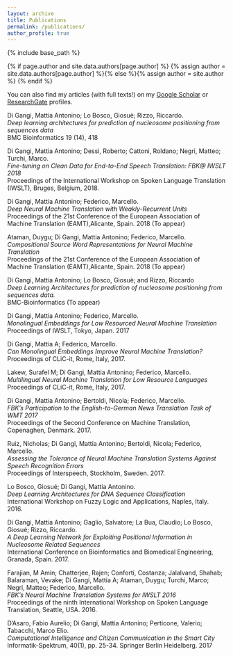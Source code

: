 ```yaml
---
layout: archive
title: Publications
permalink: /publications/
author_profile: true
---
```

{% include base_path %}

{% if page.author and site.data.authors[page.author] %}
  {% assign author = site.data.authors[page.author] %}{% else %}{% assign author = site.author %}
{% endif %}

You can also find my articles (with full texts!) on my <u><a href="{{ author.googlescholar }}" > Google Scholar</a></u> 
or <u><a href="{{ author.researchgate }}"> ResearchGate</a></u> profiles.

Di Gangi, Mattia Antonino; Lo Bosco, Giosuè; Rizzo, Riccardo.  
*Deep learning architectures for prediction of nucleosome positioning from sequences data*  
BMC Bioinformatics 19 (14), 418  

Di Gangi, Mattia Antonino; Dessì, Roberto; Cattoni, Roldano; Negri, Matteo; Turchi, Marco.  
*Fine-tuning on Clean Data for End-to-End Speech Translation: FBK@ IWSLT 2018*  
Proceedings of the International Workshop on Spoken Language Translation (IWSLT), Bruges, Belgium, 2018.  

Di Gangi, Mattia Antonino; Federico, Marcello.  
*Deep Neural Machine Translation with Weakly-Recurrent Units*  
Proceedings of the 21st Conference of the European Association of Machine Translation (EAMT),Alicante, Spain. 2018 (To appear)  

Ataman, Duygu; Di Gangi, Mattia Antonino; Federico, Marcello.  
*Compositional Source Word Representations for Neural Machine Translation*  
Proceedings of the 21st Conference of the European Association of Machine Translation (EAMT),Alicante, Spain. 2018 (To appear)

Di Gangi, Mattia Antonino; Lo Bosco, Giosuè; and Rizzo, Riccardo  
*Deep Learning Architectures for prediction of nucleosome positioning from sequences data.*  
BMC-Bioinformatics (To appear)

Di Gangi, Mattia Antonino; Federico, Marcello.  
*Monolingual Embeddings for Low Resourced Neural Machine Translation*  
Proceedings of IWSLT, Tokyo, Japan. 2017

Di Gangi, Mattia A; Federico, Marcello.  
*Can Monolingual Embeddings Improve Neural Machine Translation?*  
Proceedings of CLiC-it, Rome, Italy, 2017.

Lakew, Surafel M; Di Gangi, Mattia Antonino; Federico, Marcello.  
*Multilingual Neural Machine Translation for Low Resource Languages*  
Proceedings of CLiC-it, Rome, Italy, 2017.

Di Gangi, Mattia Antonino; Bertoldi, Nicola; Federico, Marcello.  
*FBK’s Participation to the English-to-German News Translation Task of WMT 2017*  
Proceedings of the Second Conference on Machine Translation, Copenaghen, Denmark. 2017.

Ruiz, Nicholas; Di Gangi, Mattia Antonino; Bertoldi, Nicola; Federico, Marcello.  
*Assessing the Tolerance of Neural Machine Translation Systems Against Speech Recognition Errors*  
Proceedings of Interspeech, Stockholm, Sweden. 2017.

Lo Bosco, Giosué; Di Gangi, Mattia Antonino.  
*Deep Learning Architectures for DNA Sequence Classification*  
International Workshop on Fuzzy Logic and Applications, Naples, Italy. 2016.

Di Gangi, Mattia Antonino; Gaglio, Salvatore; La Bua, Claudio; Lo Bosco, Giosué; Rizzo, Riccardo.  
*A Deep Learning Network for Exploiting Positional Information in Nucleosome Related Sequences*  
International Conference on Bioinformatics and Biomedical Engineering, Granada, Spain. 2017.

Farajian, M Amin; Chatterjee, Rajen; Conforti, Costanza; Jalalvand, Shahab; Balaraman, Vevake; Di Gangi, Mattia A; Ataman, Duygu; Turchi, Marco; Negri, Matteo; Federico, Marcello.  
*FBK’s Neural Machine Translation Systems for IWSLT 2016*  
Proceedings of the ninth International Workshop on Spoken Language Translation, Seattle, USA. 2016.

D’Asaro, Fabio Aurelio; Di Gangi, Mattia Antonino; Perticone, Valerio; Tabacchi, Marco Elio.  
*Computational Intelligence and Citizen Communication in the Smart City*  
Informatik-Spektrum, 40(1), pp. 25-34. Springer Berlin Heidelberg. 2017
